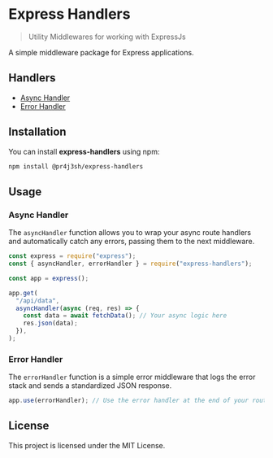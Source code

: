 # Express Handlers

> Utility Middlewares for working with ExpressJs

A simple middleware package for Express applications.

## Handlers

- [Async Handler](#async-handler)
- [Error Handler](#error-handler)

## Installation

You can install **express-handlers** using npm:

```bash
npm install @pr4j3sh/express-handlers
```

## Usage

### Async Handler

The `asyncHandler` function allows you to wrap your async route handlers and automatically catch any errors, passing them to the next middleware.

```javascript
const express = require("express");
const { asyncHandler, errorHandler } = require("express-handlers");

const app = express();

app.get(
  "/api/data",
  asyncHandler(async (req, res) => {
    const data = await fetchData(); // Your async logic here
    res.json(data);
  }),
);
```

### Error Handler

The `errorHandler` function is a simple error middleware that logs the error stack and sends a standardized JSON response.

```javascript
app.use(errorHandler); // Use the error handler at the end of your routes
```

## License

This project is licensed under the MIT License.
